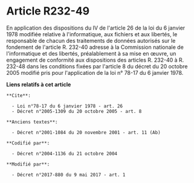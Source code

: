 # Article R232-49

En application des dispositions du IV de l'article 26 de la loi du 6 janvier 1978 modifiée relative à l'informatique, aux
fichiers et aux libertés, le responsable de chacun des traitements de données autorisés sur le fondement de l'article R.
232-40 adresse à la Commission nationale de l'informatique et des libertés, préalablement à sa mise en œuvre, un engagement
de conformité aux dispositions des articles R. 232-40 à R. 232-48 dans les conditions fixées par l'article 8 du décret du 20
octobre 2005 modifié pris pour l'application de la loi n° 78-17 du 6 janvier 1978.

**Liens relatifs à cet article**

	**Cite**:

	  - Loi n°78-17 du 6 janvier 1978 - art. 26
	  - Décret n°2005-1309 du 20 octobre 2005 - art. 8

	**Anciens textes**:

	  - Décret n°2001-1084 du 20 novembre 2001 - art. 11 (Ab)

	**Codifié par**:

	  - Décret n°2004-1136 du 21 octobre 2004

	**Modifié par**:

	  - Décret n°2017-880 du 9 mai 2017 - art. 1
